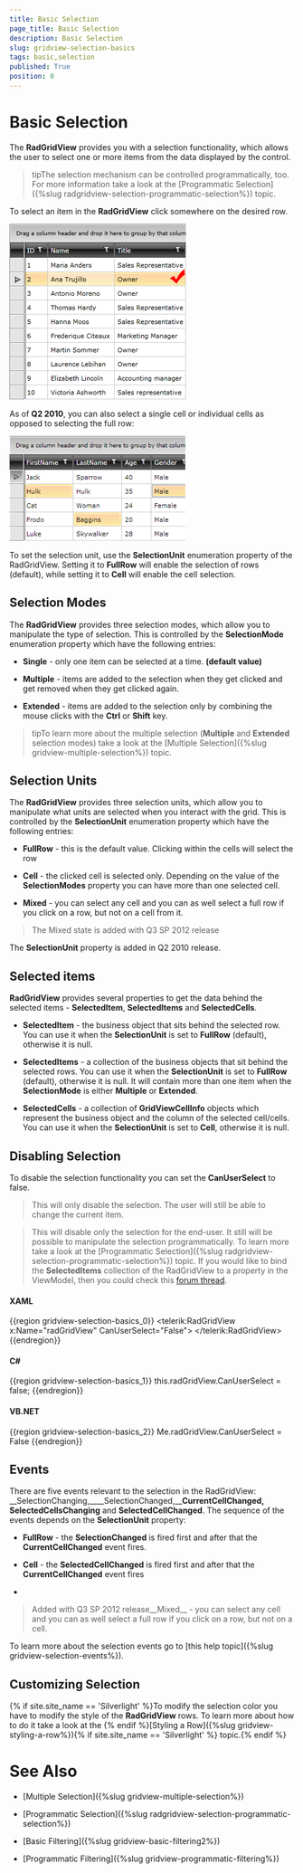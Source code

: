 ```yaml
---
title: Basic Selection
page_title: Basic Selection
description: Basic Selection
slug: gridview-selection-basics
tags: basic,selection
published: True
position: 0
---
```


# Basic Selection



The __RadGridView__ provides you with a selection functionality, which allows the user to select one or more items from the data displayed by the control.

>tipThe selection mechanism can be controlled programmatically, too. For more information take a look at the [Programmatic Selection]({%slug radgridview-selection-programmatic-selection%}) topic.

To select an item in the __RadGridView__ click somewhere on the desired row.

![](images/RadGridView_BasicSelection_1.png)

As of __Q2 2010__, you can also select a single cell or individual cells as opposed to selecting the full row:

![](images/RadGridView_BasicSelection_2.png)

To set the selection unit, use the __SelectionUnit__ enumeration property of the RadGridView. Setting it to __FullRow__ will enable the selection of rows (default), while setting it to __Cell__ will enable the cell selection.

## Selection Modes

The __RadGridView__ provides three selection modes, which allow you to manipulate the type of selection. This is controlled by the __SelectionMode__ enumeration property which have the following entries:

* __Single__ - only one item can be selected at a time. __(default value)__

* __Multiple__ - items are added to the selection when they get clicked and get removed when they get clicked again. 


* __Extended__ - items are added to the selection only by combining the mouse clicks with the __Ctrl__ or __Shift__ key. 

>tipTo learn more about the multiple selection (__Multiple__ and __Extended__ selection modes) take a look at the [Multiple Selection]({%slug gridview-multiple-selection%}) topic.

## Selection Units

The __RadGridView__ provides three selection units, which allow you to manipulate what units are selected when you interact with the grid. This is controlled by the __SelectionUnit__ enumeration property which have the following entries:

* __FullRow__ - this is the default value. Clicking within the cells will select the row 
          

* __Cell__ - the clicked cell is selected only. Depending on the value of the __SelectionModes__ property you can have more than one selected cell. 

* __Mixed__ - you can select any cell and you can as well select a full row if you click on a row, but not on a cell from it.
            

>The Mixed state is added with Q3 SP 2012 release

The __SelectionUnit__ property is added in Q2 2010 release.



## Selected items

__RadGridView__ provides several properties to get the data behind the selected items - __SelectedItem__, __SelectedItems__ and __SelectedCells__. 

* __SelectedItem__ - the business object that sits behind the selected row. You can use it when the __SelectionUnit__ is set to __FullRow__ (default), otherwise it is null.

* __SelectedItems__ - a collection of the business objects that sit behind the selected rows. You can use it when the __SelectionUnit__ is set to __FullRow__ (default), otherwise it is null. It will contain more than one item when the __SelectionMode__ is either __Multiple__ or __Extended__.

* __SelectedCells__ - a collection of __GridViewCellInfo__ objects which represent the business object and the column of the selected cell/cells. You can use it when the __SelectionUnit__ is set to __Cell__, otherwise it is null.



## Disabling Selection

To disable the selection functionality you can set the __CanUserSelect__ to false.

>This will only disable the selection. The user will still be able to change the current item.

>This will disable only the selection for the end-user. It still will be possible to manipulate the selection programmatically. To learn more take a look at the [Programmatic Selection]({%slug radgridview-selection-programmatic-selection%}) topic.
            If you would like to bind the __SelectedItems__ collection of the RadGridView to a property in the ViewModel, then you could check this
              [forum thread](http://www.telerik.com/community/forums/wpf/gridview/multiple-selection-with-data-binding-in-radgridview.aspx).
          

#### __XAML__

{{region gridview-selection-basics_0}}
	<telerik:RadGridView x:Name="radGridView"
	                         CanUserSelect="False">
	</telerik:RadGridView>
	{{endregion}}



#### __C#__

{{region gridview-selection-basics_1}}
	this.radGridView.CanUserSelect = false;
	{{endregion}}



#### __VB.NET__

{{region gridview-selection-basics_2}}
	Me.radGridView.CanUserSelect = False
	{{endregion}}



## Events

There are five events relevant to the selection in the RadGridView: __SelectionChanging,____SelectionChanged,____CurrentCellChanged, SelectedCellsChanging__ and __SelectedCellChanged__. The sequence of the events depends on the __SelectionUnit__ property:

* __FullRow__ - the __SelectionChanged__ is fired first and after that the __CurrentCellChanged__ event fires. 


* __Cell__ - the __SelectedCellChanged__ is fired first and after that the __CurrentCellChanged__ event fires 
          

* 

>Added with Q3 SP 2012 release__Mixed__ - you can select any cell and you can as well select a full row if you click on a row, but not on a cell.
          

To learn more about the selection events go to [this help topic]({%slug gridview-selection-events%}).

## Customizing Selection

{% if site.site_name == 'Silverlight' %}To modify the selection color you have to modify the style of the __RadGridView__ rows. To learn more about how to do it take a look at the {% endif %}[Styling a Row]({%slug gridview-styling-a-row%}){% if site.site_name == 'Silverlight' %} topic.{% endif %}

# See Also

 * [Multiple Selection]({%slug gridview-multiple-selection%})

 * [Programmatic Selection]({%slug radgridview-selection-programmatic-selection%})

 * [Basic Filtering]({%slug gridview-basic-filtering2%})

 * [Programmatic Filtering]({%slug gridview-programmatic-filtering%})
